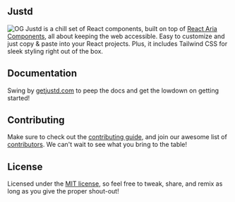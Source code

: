 ## Justd

![OG](https://getjustd.com/opengraph-image.png?v=1)
Justd is a chill set of React components, built on top of [React Aria Components](https://react-spectrum.adobe.com/react-aria/getting-started.html?ref=getjustd.com), all about keeping the web accessible. Easy to customize and just copy & paste into your React projects. Plus, it includes Tailwind CSS for sleek styling right out of the box.


## Documentation
Swing by [getjustd.com](https://getjustd.com/docs/2.x/getting-started/introduction) to peep the docs and get the lowdown on getting started!

## Contributing

Make sure to check out the [contributing guide](https://getjustd.com/docs/2.x/prologue/contribution-guide), and join our awesome list of [contributors](https://github.com/irsyadadl/d./graphs/contributors). We can't wait to see what you bring to the table!

## License
Licensed under the [MIT license](https://github.com/irsyadadl/d./blob/main/LICENSE), so feel free to tweak, share, and remix as long as you give the proper shout-out!
